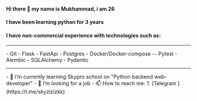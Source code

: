 #### Hi there 👋 my name is Mukhammad, i am 26
#### I have been learning python for 3 years
#### I have non-commercial experience with technologies such as:
<hr>
  - Git
  - Flask
  - FastApi
  - Postgres
  - Docker/Docker-compose
  -- Pytest
  - Alembic
  - SQLAlchemy
  - Pydentic
<hr>
- 🌱 I’m currently learning Skypro school on "Python backend web-developer"
- 🤔 I’m looking for a job
- 📫 How to reach me:
                     1. [Telegram ](https://t.me/skyzizizkk)
